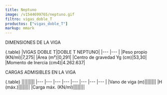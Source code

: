 ```yaml
---
title: Neptuno
image: /v1544699765/neptuno.gif
filtro: vigas_doble_T
productos: ["vigas_doble_T"]
markup: mmark
---
```


DIMENSIONES DE LA VIGA

{.table}
|VIGAS DOBLE T|DOBLE T NEPTUNO|
|--- |--- |
|Peso propio (KN/ml)|7,275|
|Área (m²)|0,291|
|Centro de gravedad Yg (cm)|53,30|
|Momento de Inercia (cm4)|4.262.637|


CARGAS ADMISIBLES EN LA VIGA

{.table}
|||||||||
|--- |--- |--- |--- |--- |--- |--- |--- |
|Vano de viga (m)||||||||
|H (máx.)||||||||
|Carga máx. (KN/ml)||||||||
